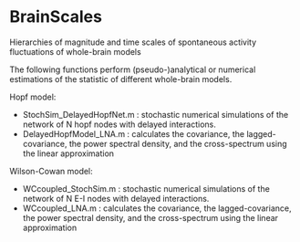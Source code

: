# BrainScales
Hierarchies of magnitude and time scales of spontaneous activity fluctuations of whole-brain models

The following functions perform (pseudo-)analytical or numerical estimations of the statistic of different whole-brain models.

Hopf model:

- StochSim_DelayedHopfNet.m : stochastic numerical simulations of the network of N hopf nodes with delayed interactions.
- DelayedHopfModel_LNA.m :  calculates the covariance, the lagged-covariance, the power spectral density, and the cross-spectrum using the linear approximation

Wilson-Cowan model:

- WCcoupled_StochSim.m : stochastic numerical simulations of the network of N E-I nodes with delayed interactions.
- WCcoupled_LNA.m :  calculates the covariance, the lagged-covariance, the power spectral density, and the cross-spectrum using the linear approximation

